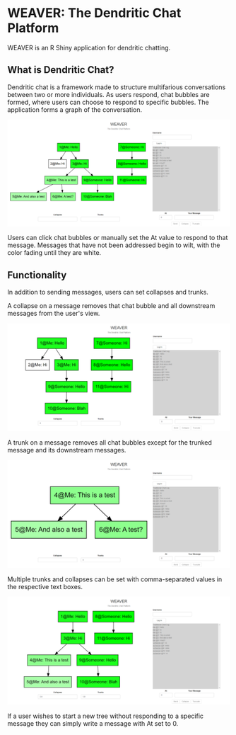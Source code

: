 # WEAVER: The Dendritic Chat Platform

WEAVER is an R Shiny application for dendritic chatting. 

## What is Dendritic Chat?

Dendritic chat is a framework made to structure multifarious conversations between two or more individuals. 
As users respond, chat bubbles are formed, where users can choose to respond to specific bubbles. The
application forms a graph of the conversation. 

![alt text](https://github.com/ap0phasi/weaverchat/blob/main/Figures/WeaverOverview.png?raw=true)

Users can click chat bubbles or manually set the At value to respond to that message. Messages that have 
not been addressed begin to wilt, with the color fading until they are white. 

## Functionality

In addition to sending messages, users can set collapses and trunks. 

A collapse on a message removes that chat bubble and all downstream messages from the user's view. 

![alt text](https://github.com/ap0phasi/weaverchat/blob/main/Figures/WeaverCollapse.png?raw=true)

A trunk on a message removes all chat bubbles except for the trunked message and its downstream messages. 

![alt text](https://github.com/ap0phasi/weaverchat/blob/main/Figures/WeaverTrunk.png?raw=true)

Multiple trunks and collapses can be set with comma-separated values in the respective text boxes. 

![alt text](https://github.com/ap0phasi/weaverchat/blob/main/Figures/WeaverMulti.png?raw=true)

If a user wishes to start a new tree without responding to a specific message they can simply write
a message with At set to 0. 
